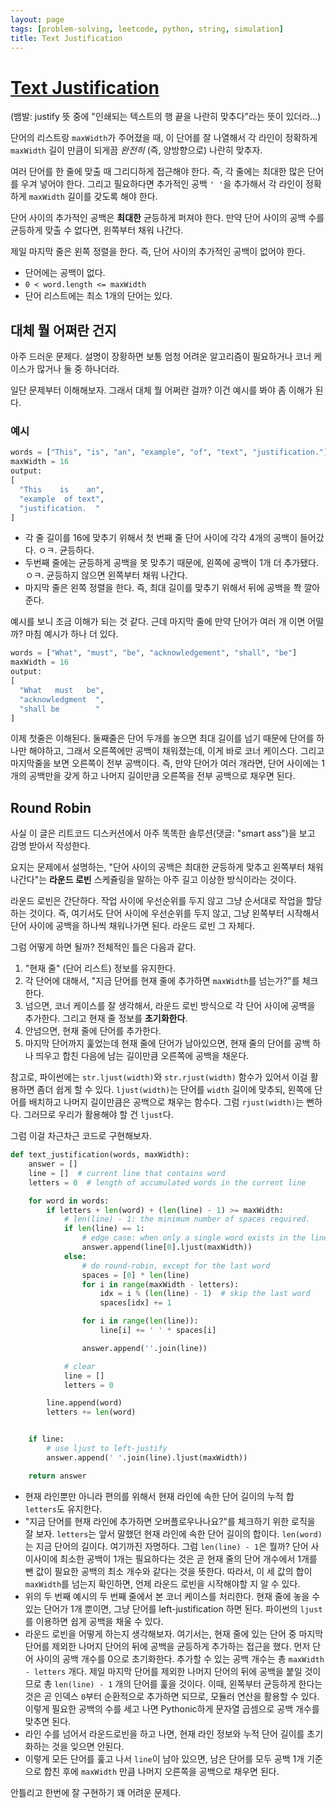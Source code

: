 ```yaml
---
layout: page
tags: [problem-solving, leetcode, python, string, simulation]
title: Text Justification
---
```


# [Text Justification](https://leetcode.com/problems/text-justification/)
 (뱀발: justify 뜻 중에 "인쇄되는 텍스트의 행 끝을 나란히 맞추다"라는
 뜻이 있더라...)

 단어의 리스트랑 `maxWidth`가 주어졌을 때, 이 단어를 잘 나열해서 각
 라인이 정확하게 `maxWidth` 길이 만큼이 되게끔 *완전히* (즉,
 양방향으로) 나란히 맞추자.

 여러 단어를 한 줄에 맞출 때 그리디하게 접근해야 한다. 즉, 각 줄에는
 최대한 많은 단어를 우겨 넣어야 한다. 그리고 필요하다면 추가적인 공백
 `' '`을 추가해서 각 라인이 정확하게 `maxWidth` 길이를 갖도록 해야
 한다.

 단어 사이의 추가적인 공백은 **최대한** 균등하게 퍼져야 한다. 만약
 단어 사이의 공백 수를 균등하게 맞출 수 없다면, 왼쪽부터 채워 나간다.

 제일 마지막 줄은 왼쪽 정렬을 한다. 즉, 단어 사이의 추가적인 공백이
 없어야 한다.

 - 단어에는 공백이 없다.
 - `0 < word.length <= maxWidth`
 - 단어 리스트에는 최소 1개의 단어는 있다.

## 대체 뭘 어쩌란 건지
 아주 드러운 문제다. 설명이 장황하면 보통 엄청 어려운 알고리즘이
 필요하거나 코너 케이스가 많거나 둘 중 하나더라.

 일단 문제부터 이해해보자. 그래서 대체 뭘 어쩌란 걸까? 이건 예시를
 봐야 좀 이해가 된다.

### 예시

```python
words = ["This", "is", "an", "example", "of", "text", "justification."]
maxWidth = 16
output:
[
  "This    is    an",
  "example  of text",
  "justification.  "
]
```

 - 각 줄 길이를 16에 맞추기 위해서 첫 번째 줄 단어 사이에 각각 4개의
   공백이 들어갔다. ㅇㅋ. 균등하다.
 - 두번째 줄에는 균등하게 공백을 못 맞추기 때문에, 왼쪽에 공백이 1개
   더 추가됐다. ㅇㅋ. 균등하지 않으면 왼쪽부터 채워 나간다.
 - 마지막 줄은 왼쪽 정렬을 한다. 즉, 최대 길이를 맞추기 위해서 뒤에
   공백을 쫙 깔아준다.

 예시를 보니 조금 이해가 되는 것 같다. 근데 마지막 줄에 만약 단어가
 여러 개 이면 어떨까? 마침 예시가 하나 더 있다.

```python
words = ["What", "must", "be", "acknowledgement", "shall", "be"]
maxWidth = 16
output:
[
  "What   must   be",
  "acknowledgment  ",
  "shall be        "
]
```

 이제 첫줄은 이해된다. 둘째줄은 단어 두개를 놓으면 최대 길이를 넘기
 때문에 단어를 하나만 해야하고, 그래서 오른쪽에만 공백이 채워졌는데,
 이게 바로 코너 케이스다. 그리고 마지막줄을 보면 오른쪽이 전부
 공백이다. 즉, 만약 단어가 여러 개라면, 단어 사이에는 1개의 공백만을
 갖게 하고 나머지 길이만큼 오른쪽을 전부 공백으로 채우면 된다.

## Round Robin
 사실 이 글은 리트코드 디스커션에서 아주 똑똑한 솔루션(댓글: "smart
 ass")을 보고 감명 받아서 작성한다.

 요지는 문제에서 설명하는, "단어 사이의 공백은 최대한 균등하게 맞추고
 왼쪽부터 채워나간다"는 **라운드 로빈** 스케쥴링을 말하는 아주 길고
 이상한 방식이라는 것이다.

 라운드 로빈은 간단하다. 작업 사이에 우선순위를 두지 않고 그냥
 순서대로 작업을 할당하는 것이다. 즉, 여기서도 단어 사이에 우선순위를
 두지 않고, 그냥 왼쪽부터 시작해서 단어 사이에 공백을 하나씩
 채워나가면 된다. 라운드 로빈 그 자체다.

 그럼 어떻게 하면 될까? 전체적인 틀은 다음과 같다.
 1. "현재 줄" (단어 리스트) 정보를 유지한다.
 2. 각 단어에 대해서, "지금 단어를 현재 줄에 추가하면 `maxWidth`를
    넘는가?"를 체크한다.
 3. 넘으면, 코너 케이스를 잘 생각해서, 라운드 로빈 방식으로 각 단어
    사이에 공백을 추가한다. 그리고 현재 줄 정보를 **초기화한다**.
 4. 안넘으면, 현재 줄에 단어를 추가한다.
 5. 마지막 단어까지 훑었는데 현재 줄에 단어가 남아있으면, 현재 줄의
    단어를 공백 하나 띄우고 합친 다음에 남는 길이만큼 오른쪽에 공백을
    채운다.

 참고로, 파이썬에는 `str.ljust(width)`와 `str.rjust(width)` 함수가
 있어서 이걸 활용하면 좀더 쉽게 할 수 있다. `ljust(width)`는 단어를
 `width` 길이에 맞추되, 왼쪽에 단어를 배치하고 나머지 길이만큼은
 공백으로 채우는 함수다. 그럼 `rjust(width)`는 뻔하다. 그러므로 우리가
 활용해야 할 건 `ljust`다.

 그럼 이걸 차근차근 코드로 구현해보자.

```python
def text_justification(words, maxWidth):
    answer = []
    line = []  # current line that contains word
    letters = 0  # length of accumulated words in the current line

    for word in words:
        if letters + len(word) + (len(line) - 1) >= maxWidth:
            # len(line) - 1: the minimum number of spaces required.
            if len(line) == 1:
                # edge case: when only a single word exists in the line
                answer.append(line[0].ljust(maxWidth))
            else:
                # do round-robin, except for the last word
                spaces = [0] * len(line)
                for i in range(maxWidth - letters):
                    idx = i % (len(line) - 1)  # skip the last word
                    spaces[idx] += 1

                for i in range(len(line)):
                    line[i] += ' ' * spaces[i]

                answer.append(''.join(line))

            # clear
            line = []
            letters = 0

        line.append(word)
        letters += len(word)


    if line:
        # use ljust to left-justify
        answer.append(' '.join(line).ljust(maxWidth))

    return answer
```

 - 현재 라인뿐만 아니라 편의를 위해서 현재 라인에 속한 단어 길이의
   누적 합 `letters`도 유지한다.
 - "지금 단어를 현재 라인에 추가하면 오버플로우나나요?"를 체크하기
   위한 로직을 잘 보자. `letters`는 앞서 말했던 현재 라인에 속한 단어
   길이의 합이다. `len(word)`는 지금 단어의 길이다. 여기까진
   자명하다. 그럼 `len(line) - 1`은 뭘까? 단어 사이사이에 최소한
   공백이 1개는 필요하다는 것은 곧 현재 줄의 단어 개수에서 1개를 뺀
   값이 필요한 공백의 최소 개수와 같다는 것을 뜻한다. 따라서, 이 세
   값의 합이 `maxWidth`를 넘는지 확인하면, 언제 라운드 로빈을
   시작해야할 지 알 수 있다.
 - 위의 두 번째 예시의 두 번째 줄에서 본 코너 케이스를 처리한다. 현재
   줄에 놓을 수 있는 단어가 1개 뿐이면, 그냥 단어를 left-justification
   하면 된다. 파이썬의 `ljust`를 이용하면 쉽게 공백을 채울 수 있다.
 - 라운드 로빈을 어떻게 하는지 생각해보자. 여기서는, 현재 줄에 있는
   단어 중 마지막 단어를 제외한 나머지 단어의 뒤에 공백을 균등하게
   추가하는 접근을 했다. 먼저 단어 사이의 공백 개수를 0으로
   초기화한다. 추가할 수 있는 공백 개수는 총 `maxWidth - letters`
   개다. 제일 마지막 단어를 제외한 나머지 단어의 뒤에 공백을 붙일
   것이므로 총 `len(line) - 1` 개의 단어를 훑을 것이다. 이때, 왼쪽부터
   균등하게 한다는 것은 곧 인덱스 `0`부터 순환적으로 추가하면 되므로,
   모듈러 연산을 활용할 수 있다. 이렇게 필요한 공백의 수를 세고 나면
   Pythonic하게 문자열 곱셈으로 공백 개수를 맞추면 된다.
 - 라인 수를 넘어서 라운드로빈을 하고 나면, 현재 라인 정보와 누적 단어
   길이를 초기화하는 것을 잊으면 안된다.
 - 이렇게 모든 단어를 훑고 나서 `line`이 남아 있으면, 남은 단어를 모두
   공백 1개 기준으로 합친 후에 `maxWidth` 만큼 나머지 오른쪽을
   공백으로 채우면 된다.

 안틀리고 한번에 잘 구현하기 꽤 어려운 문제다.
